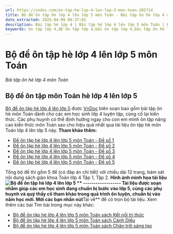 ```yaml
---
url: https://vndoc.com/on-tap-he-lop-4-len-lop-5-mon-toan-202714
title: Bộ đề ôn tập hè lớp 4 lên lớp 5 môn Toán - Bài tập ôn hè lớp 4 môn Toán - VnDoc.com
date_extracted: 2025-04-09 08:37:01
description: Bài tập hè lớp 4 | Bài tập hè lớp 4 lên lớp 5 môn Toán | Bộ đề ôn tập hè lớp 4 lên lớp 5 do VnDoc biên soạn giúp các em học sinh củng cố lại kiến thức khi chuyển từ lớp 4 lên lớp 5.
keywords: ôn tập lớp 4,đề ôn tập lớp 4,bài ôn tập lớp 4,bài tập ôn hè lớp 4 lên 5,bài tập toán ôn hè cho học sinh lớp 4 lên lớp 5,ôn hè lớp 4 lên 5,ôn tập hè lớp 4 lên 5,Phiếu bài tập hè lớp 4 lên 5,Ôn hè lớp 4 lên 5 năm 2023
---
```


# Bộ đề ôn tập hè lớp 4 lên lớp 5 môn Toán
 _Bài tập ôn hè lớp 4 môn Toán_
## **Bộ đề ôn tập môn Toán hè lớp 4 lên lớp 5**
[Bộ đề ôn tập hè lớp 4 lên lớp 5](<https://vndoc.com/on-tap-he-lop-4-len-lop-5-mon-toan-202714>) được [VnDoc](<https://vndoc.com/>) biên soạn bao gồm bài tập ôn hè môn Toán dành cho các em học sinh lớp 4 luyện tập, cùng cố lại kiến thức. Các phụ huynh có thể định hướng ngay cho con em mình ôn tập nâng cao kiến thức môn Toán sao cho hiệu quả nhất qua tài liệu ôn tập hè môn Toán lớp 4 lên lớp 5 này.
**Tham khảo thêm:**
  * [Đề ôn tập hè lớp 4 lên lớp 5 môn Toán - Đề số 1](<https://vndoc.com/de-on-tap-he-lop-4-len-lop-5-mon-toan-nam-2019-2020-de-so-1-202669>)
  * [Đề ôn tập hè lớp 4 lên lớp 5 môn Toán - Đề số 2](<https://vndoc.com/de-on-tap-he-lop-4-len-lop-5-mon-toan-nam-2019-2020-de-so-2-202672>)
  * [Đề ôn tập hè lớp 4 lên lớp 5 môn Toán - Đề số 3](<https://vndoc.com/de-on-tap-he-lop-4-len-lop-5-mon-toan-nam-2019-2020-de-so-3-202675>)
  * [Đề ôn tập hè lớp 4 lên lớp 5 môn Toán - Đề số 4](<https://vndoc.com/de-on-tap-he-lop-4-len-lop-5-mon-toan-nam-2019-2020-de-so-4-202704>)
  * [Đề ôn tập hè lớp 4 lên lớp 5 môn Toán - Đề số 5](<https://vndoc.com/de-on-tap-he-lop-4-len-lop-5-mon-toan-nam-2019-2020-de-so-5-202707>)

Tổng bộ đề thi gồm 5 đề \(có đáp án chi tiết\) với chiều dài 12 trang, bám sát nội dung sách giáo khoa Toán lớp 4 Tập 1, Tập 2.
**Hình ảnh minh họa tài liệu**
**![Bộ đề ôn tập hè lớp 4 lên lớp 5](https://i.vdoc.vn/data/image/2023/07/07/toan-lop-4.jpg) **
\------------------
Tài liệu được soạn nhằm giúp các em học sinh đang chuẩn bị bước vào lớp 5, cùng các phụ huynh và quý thầy cô tham khảo trong quá trình ôn luyện, chuẩn bị vào năm học mới. Mời các bạn nhấn nút**Tải về** để có trọn bộ tài liệu.
Xem thêm các bài Tìm bài trong mục này khác:
  * [Bộ đề ôn tập hè lớp 4 lên lớp 5 môn Toán sách Kết nối tri thức](</bo-de-on-tap-he-lop-4-len-lop-5-mon-toan-sach-ket-noi-tri-thuc-320702>)
  * [Bộ đề ôn tập hè lớp 4 lên lớp 5 môn Toán sách Cánh Diều](</bo-de-on-tap-he-lop-4-len-lop-5-mon-toan-sach-canh-dieu-320708>)
  * [Bộ đề ôn tập hè lớp 4 lên lớp 5 môn Toán sách Chân trời sáng tạo](</bo-de-on-tap-he-lop-4-len-lop-5-mon-toan-sach-chan-troi-sang-tao-320999>)

